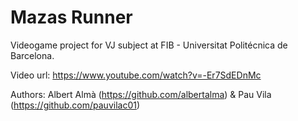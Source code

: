 <h1>Mazas Runner</h1>

Videogame project for VJ subject at FIB - Universitat Politécnica de Barcelona.

Video url: https://www.youtube.com/watch?v=-Er7SdEDnMc

Authors: Albert Almà (https://github.com/albertalma) & Pau Vila (https://github.com/pauvilac01)
